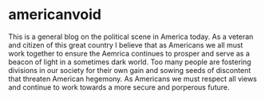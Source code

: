# americanvoid  

This is a general blog on the political scene in America today. As a veteran and citizen of this great country I believe that as Americans we all must work together to ensure the Aemrica continues to prosper and serve as a beacon of light in a sometimes dark world. Too many people are fostering divisions in our society for their own gain and sowing seeds of discontent that threaten American hegemony. As Americans we must respect all views and continue to work towards a more secure and porperous future.
